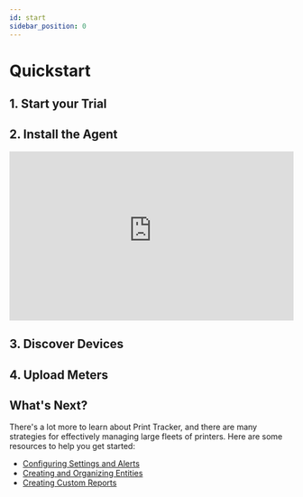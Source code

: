 ```yaml
---
id: start
sidebar_position: 0
---
```


# Quickstart

## 1. Start your Trial

## 2. Install the Agent
<iframe src="https://app-v2.printtrackerpro.com/download" width="100%" height="300px" frameborder="0"></iframe>

## 3. Discover Devices

## 4. Upload Meters

## What's Next?
There's a lot more to learn about Print Tracker, and there are many strategies for effectively managing large fleets of printers. Here are some resources to help you get started:
* [Configuring Settings and Alerts](guides/20-configuring-settings.md)
* [Creating and Organizing Entities](guides/30-creating-entities.md)
* [Creating Custom Reports](guides/80-custom-reports.md)